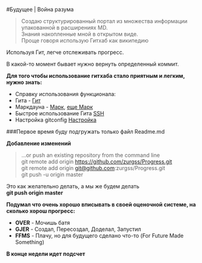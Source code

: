 #Будущее | Война разума

> Создаю структурированный портал из множества информации<br> упакованной в 
> расширениях MD. <br>Знания накопленные мной в открытом виде.<br>
> Проще говоря использую Гитхаб как википедию

Используя Гит, легче отслеживать прогресс.

В какой-то момент бывает нужно вернуть определенный коммит.

**Для того чтобы использование гитхаба стало приятным и легким, нужно знать:**
* Справку использования функционала:
 * Гита - [Гит](http://blog.sectorit.net/development/430)
 * Маркдауна - [Марк](https://help.github.com/articles/markdown-basics/), [еще Марк](https://github.com/sandino/Markdown-Cheatsheet)
* Быстрое использование Гита [SSH](https://github.com/zurgss/Progress/wiki/SSH-%D0%BA%D0%BB%D1%8E%D1%87%D0%B8)
* Настройка gitconfig [Настройка](http://habrahabr.ru/post/164297/)

###Первое время буду подгружать только файл Readme.md

**Добавление изменений**
> …or push an existing repository from the command line <br>
> git remote add origin https://github.com/zurgss/Progress.git <br>
> git remote add origin git@github.com:zurgss/Progress.git <br>
> git push -u origin master

Это как желательно делать, а мы же будем делать<br>
**git push origin master**


**Подумал что очень хорошо вписывать в своей оценочной системе, на сколько хорош прогресс:**
* **OVER** - Мочишь батя
* **GJER** - Создал, Пересоздал, Доделал, Запустил
* **FFMS** - Плачу, но для будущего сделано что-то (For Future Made Something)


**В конце недели идет подсчет**
